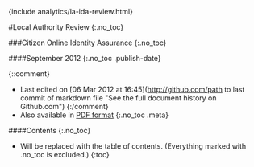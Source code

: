 {include  analytics/la-ida-review.html}
<div class="title">
#Local Authority Review
{:.no_toc}

###Citizen Online Identity Assurance
{:.no_toc}


####September 2012
{:.no_toc .publish-date}

</div>

{::comment}
* Last edited on [06 Mar 2012 at 16:45](http://github.com/path to last commit of markdown file "See the full document history on Github.com")
{:/comment}
* Also available in [PDF format](la-ida-review.pdf "Download the PDF version of this document")
{:.no_toc .meta}

####Contents
{:.no_toc}

* Will be replaced with the table of contents. (Everything marked with .no_toc is excluded.)
{:toc}
